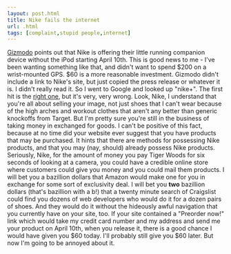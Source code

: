 ```yaml
---
layout: post.html
title: Nike fails the internet
url: .html
tags: [complaint,stupid people,internet]
---
```

[Gizmodo](http://gizmodo.com/375156/official-59-nike%252B-sportband-works-without-ipod) points out that Nike is offering their little running companion device without the iPod starting April 10th. This is good news to me - I've been wanting something like that, and didn't want to spend $200 on a wrist-mounted GPS. $60 is a more reasonable investment. Gizmodo didn't include a link to Nike's site, but just copied the press release or whatever it is. I didn't really read it. So I went to Google and looked up "nike+". The first hit is the [right one](http://nikeplus.nike.com/nikeplus/), but it's very, very wrong. Look, Nike, I understand that you're all about selling your image, not just shoes that I can't wear because of the high arches and workout clothes that aren't any better than generic knockoffs from Target. But I'm pretty sure you're still in the business of taking money in exchanged for goods. I can't be positive of this fact, because at no time did your website ever suggest that you have products that may be purchased. It hints that there are methods for possessing Nike products, and that you may (nay, should) already possess Nike products. Seriously, Nike, for the amount of money you pay Tiger Woods for six seconds of looking at a camera, you could have a credible online store where customers could give you money and you could mail them products. I will bet you a bazillion dollars that Amazon would make one for you in exchange for some sort of exclusivity deal. I will bet you **two** bazillion dollars (that's bazillion with a b!) that a twenty minute search of Craigslist could find you dozens of web developers who would do it for a dozen pairs of shoes. And they would do it without the hideously awful navigation that you currently have on your site, too. If your site contained a "Preorder now!" link which would take my credit card number and my address and send me your product on April 10th, when you release it, there is a good chance I would have given you $60 today. I'll probably still give you $60 later. But now I'm going to be annoyed about it.
